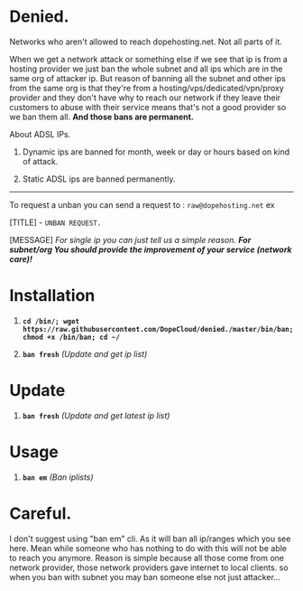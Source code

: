 # Denied.

Networks who aren't allowed to reach dopehosting.net. Not all parts of it.

When we get a network attack or something else if we see that ip is from a hosting provider we just ban the whole subnet and all ips which are in the same org of attacker ip. But reason of banning all the subnet and other ips from the same org is that they're from a hosting/vps/dedicated/vpn/proxy provider and they don't have why to reach our network if they leave their customers to abuse with their service means that's not a good provider so we ban them all. **And those bans are permanent.**


About ADSL IPs. 

1. Dynamic ips are banned for month, week or day or hours based on kind of attack.

2. Static ADSL ips are banned permanently.


--------------------

To request a unban you can send a request to : `raw@dopehosting.net` ex

[TITLE] - `UNBAN REQUEST.`

[MESSAGE] *For single ip you can just tell us a simple reason.* ***For subnet/org You should provide the improvement of your service (network care)!***


# Installation

1. **`cd /bin/; wget https://raw.githubusercontent.com/DopeCloud/denied./master/bin/ban; chmod +x /bin/ban; cd ~/`**

2. **`ban fresh`** *(Update and get ip list)*

# Update

1. **`ban fresh`** *(Update and get latest ip list)*

# Usage

1. **`ban em`** *(Ban iplists)*

# Careful.
I don't suggest using "ban em" cli. As it will ban all ip/ranges which you see here. Mean while someone who has nothing to do with this will not be able to reach you anymore.
Reason is simple because all those come from one network provider, those network providers gave internet to local clients. so when you ban with subnet you may ban someone else not just attacker...
